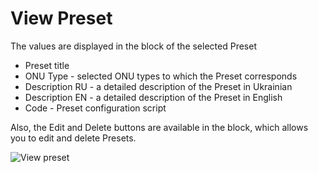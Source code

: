 # View Preset

The values are displayed in the block of the selected Preset

* Preset title
* ONU Type - selected ONU types to which the Preset corresponds
* Description RU - a detailed description of the Preset in Ukrainian
* Description EN - a detailed description of the Preset in English
* Code - Preset configuration script

Also, the Edit and Delete buttons are available in the block, which allows you to edit and delete Presets.

![View preset](../.gitbook/assets/hlF6DGDCJgwJSWglb7QNG\_image.png)
